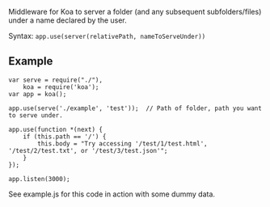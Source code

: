 Middleware for Koa to server a folder (and any subsequent subfolders/files) under a name declared by the user.

Syntax: `app.use(server(relativePath, nameToServeUnder))`

## Example
```
var serve = require("./"),
    koa = require('koa');
var app = koa();

app.use(serve('./example', 'test'));  // Path of folder, path you want to serve under.

app.use(function *(next) {
    if (this.path == '/') {
        this.body = "Try accessing '/test/1/test.html', '/test/2/test.txt', or '/test/3/test.json'";
    }
});

app.listen(3000);
```

See example.js for this code in action with some dummy data.